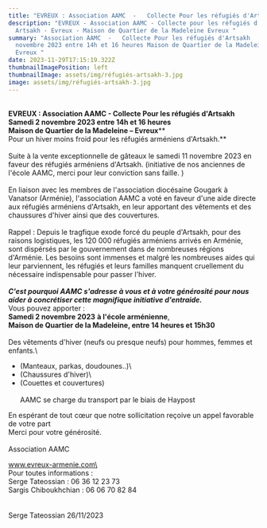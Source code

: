 ```yaml
---
title: "EVREUX : Association AAMC  -   Collecte Pour les réfugiés d'Artsakh "
description: "EVREUX - Association AAMC - Collecte pour les réfugiés d'Artsakh -
  Artsakh - Evreux - Maison de Quartier de la Madeleine Evreux "
summary: "Association AAMC  -   Collecte Pour les réfugiés d'Artsakh   Samedi 2
  novembre 2023 entre 14h et 16 heures Maison de Quartier de la Madeleine –
  Evreux "
date: 2023-11-29T17:15:19.322Z
thumbnailImagePosition: left
thumbnailImage: assets/img/réfugiés-artsakh-3.jpg
image: assets/img/réfugiés-artsakh-3.jpg
---
```

**\
EVREUX : Association AAMC - Collecte Pour les réfugiés d'Artsakh\
Samedi 2 novembre 2023 entre 14h et 16 heures\
Maison de Quartier de la Madeleine – Evreux****\
Pour un hiver moins froid pour les réfugiés arméniens d'Artsakh.**\
\
Suite à la vente exceptionnelle de gâteaux le samedi 11 novembre 2023 en faveur des réfugiés arméniens d'Artsakh. (initiative de nos anciennes de l'école AAMC, merci pour leur conviction sans faille. )\
\
En liaison avec les membres de l'association diocésaine Gougark à Vanatsor (Arménie), l'association AAMC a voté en faveur d'une aide directe aux réfugiés arméniens d'Artsakh, en leur apportant des vêtements et des chaussures d'hiver ainsi que des couvertures.\
\
Rappel : Depuis le tragfique exode forcé du peuple d'Artsakh, pour des raisons logistiques, les 120 000 réfugiés arméniens arrivés en Arménie, sont dispérsés par le gouvernement dans de nombreuses régions d'Arménie. Les besoins sont immenses et malgré les nombreuses aides qui leur parviennent, les réfugiés et leurs familles manquent cruellement du nécessaire indispensable pour passer l'hiver.\
\
***C'est pourquoi AAMC s'adresse à vous et à votre générosité pour nous aider à concrétiser cette magnifique initiative d'entraide.***\
Vous pouvez apporter :\
**Samedi 2 novembre 2023** **à l'école arménienne**,\
**Maison de Quartier de la Madeleine, entre 14 heures et 15h30**\
\
Des vêtements d'hiver (neufs ou presque neufs) pour hommes, femmes et enfants.\
- (Manteaux, parkas, doudounes..)\
- (Chaussures d'hiver)\
- (Couettes et couvertures)\
\
AAMC se charge du transport par le biais de Haypost

En espérant de tout cœur que notre sollicitation reçoive un appel favorable de votre part\
Merci pour votre générosité.\
\
Association AAMC

www.evreux-armenie.com\
\
Pour toutes informations :\
Serge Tateossian : 06 36 12 23 73\
Sargis Chiboukhchian : 06 06 70 82 84\
\
\
Serge Tateossian 26/11/2023